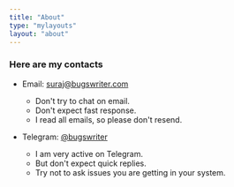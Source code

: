 ```yaml
---
title: "About"
type: "mylayouts"
layout: "about"
---
```


### Here are my contacts 

- Email: suraj@bugswriter.com
  - Don't try to chat on email.
  - Don't expect fast response.
  - I read all emails, so please don't resend.

- Telegram: [@bugswriter](https://t.me/bugswriter) 
  - I am very active on Telegram.
  - But don't expect quick replies.
  - Try not to ask issues you are getting in your system.

